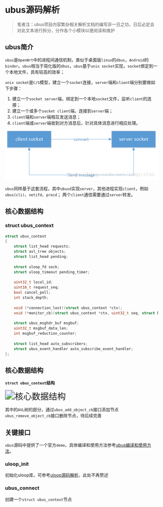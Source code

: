 # ubus源码解析

> 笔者注：ubus项目内容繁杂相关解析文档的编写非一日之功，日后必定会对此文本进行拆分，分作各个小模块以便阅读和维护



## ubus简介

`ubus`是`OpenWrt`中的进程间通信机制，类似于桌面版`linux`的`dbus`，`Android`的`binder`。`ubus`相当于简化版的`dbus`，`ubus`基于`unix socket`实现，`socket`绑定到一个本地文件，具有较高的效率；

`unix socket`是`C/S`模型，建立一个`socket`连接，`server`端和`client`端分别要做如下步骤：

1. 建立一个`socket server`端，绑定到一个本地`socket`文件，监听`client`的连接；
2. 建立一个或多个`socket client`端，连接到`server`端；
3. `client`端和`server`端相互发送消息；
4. `client`端或`server`端收到对方消息后，针对具体消息进行相应处理。

![20170926223831050](./img/20170926223831050.png)

`ubus`同样基于这套流程，其中`ubusd`实现`server`，其他进程实现`client`，例如`ubus(cli)`、`netifd`、`procd`；
两个`client`通信需要通过`server`转发。



## 核心数据结构

### **struct ubus_context**

```c
struct ubus_context
{
	struct list_head requests;
	struct avl_tree objects;
	struct list_head pending;

	struct uloop_fd sock;
	struct uloop_timeout pending_timer;

	uint32_t local_id;
	uint16_t request_seq;
	bool cancel_poll;
	int stack_depth;

	void (*connection_lost)(struct ubus_context *ctx);
	void (*monitor_cb)(struct ubus_context *ctx, uint32_t seq, struct blob_attr *data);

	struct ubus_msghdr_buf msgbuf;
	uint32_t msgbuf_data_len;
	int msgbuf_reduction_counter;

	struct list_head auto_subscribers;
	struct ubus_event_handler auto_subscribe_event_handler;
};
```



## 核心数据结构

**`struct ubus_context`结构**

<img src="./img/%E6%A0%B8%E5%BF%83%E6%95%B0%E6%8D%AE%E7%BB%93%E6%9E%84.png" alt="核心数据结构" style="zoom:200%;" />

其中的`AVL`树的部分，通过`ubus_add_object_cb`接口添加节点`ubus_remove_object_cb`接口删除节点，待后续完善

## 关键接口

`ubus`源码中提供了一个官方`demo`，具体编译和使用方法参考[ubus编译和使用方法](https://github.com/Garfield-1/StudyNotes/tree/master/07_%E5%BC%80%E6%BA%90%E9%A1%B9%E7%9B%AE%E8%A7%A3%E6%9E%90/03_ubus%E6%BA%90%E7%A0%81%E8%A7%A3%E6%9E%90/%E6%BA%90%E7%A0%81%E8%A7%A3%E6%9E%90/01_ubus%E7%BC%96%E8%AF%91)。

### uloop_init

初始化uloop库，可参考[uloop源码解析](https://github.com/Garfield-1/StudyNotes/tree/master/07_%E5%BC%80%E6%BA%90%E9%A1%B9%E7%9B%AE%E8%A7%A3%E6%9E%90/02_uloop%E8%A7%A3%E6%9E%90/%E6%BA%90%E7%A0%81%E8%A7%A3%E6%9E%90)，此处不再赘述

### ubus_connect

创建一个`struct ubus_context`节点

